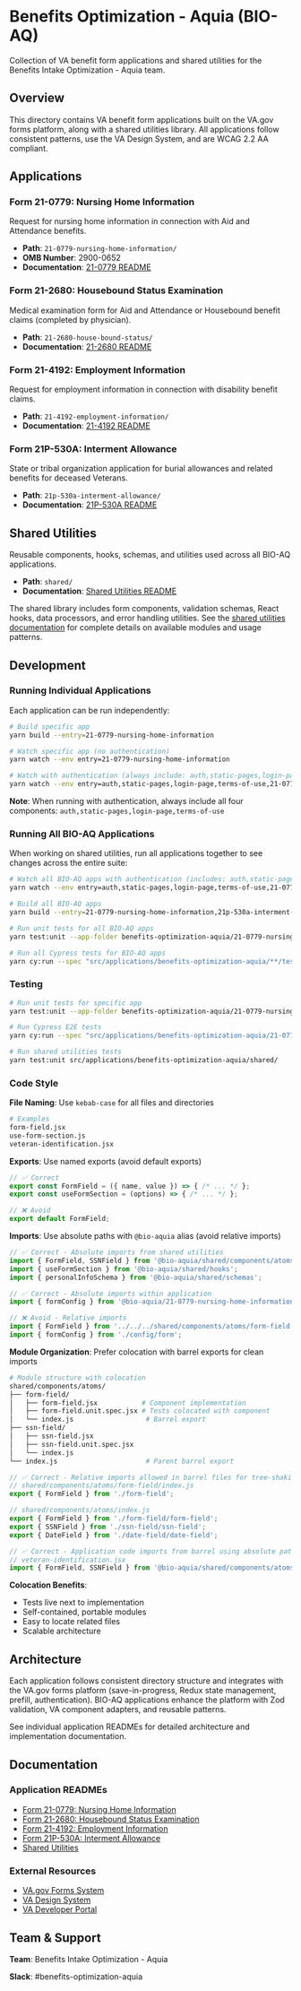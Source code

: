 # Benefits Optimization - Aquia (BIO-AQ)

Collection of VA benefit form applications and shared utilities for the Benefits Intake Optimization - Aquia team.

## Overview

This directory contains VA benefit form applications built on the VA.gov forms platform, along with a shared utilities library. All applications follow consistent patterns, use the VA Design System, and are WCAG 2.2 AA compliant.

## Applications

### Form 21-0779: Nursing Home Information

Request for nursing home information in connection with Aid and Attendance benefits.

- **Path**: `21-0779-nursing-home-information/`
- **OMB Number**: 2900-0652
- **Documentation**: [21-0779 README](./21-0779-nursing-home-information/README.md)

### Form 21-2680: Housebound Status Examination

Medical examination form for Aid and Attendance or Housebound benefit claims (completed by physician).

- **Path**: `21-2680-house-bound-status/`
- **Documentation**: [21-2680 README](./21-2680-house-bound-status/README.md)

### Form 21-4192: Employment Information

Request for employment information in connection with disability benefit claims.

- **Path**: `21-4192-employment-information/`
- **Documentation**: [21-4192 README](./21-4192-employment-information/README.md)

### Form 21P-530A: Interment Allowance

State or tribal organization application for burial allowances and related benefits for deceased Veterans.

- **Path**: `21p-530a-interment-allowance/`
- **Documentation**: [21P-530A README](./21p-530a-interment-allowance/README.md)

## Shared Utilities

Reusable components, hooks, schemas, and utilities used across all BIO-AQ applications.

- **Path**: `shared/`
- **Documentation**: [Shared Utilities README](./shared/README.md)

The shared library includes form components, validation schemas, React hooks, data processors, and error handling utilities. See the [shared utilities documentation](./shared/README.md) for complete details on available modules and usage patterns.

## Development

### Running Individual Applications

Each application can be run independently:

```bash
# Build specific app
yarn build --entry=21-0779-nursing-home-information

# Watch specific app (no authentication)
yarn watch --env entry=21-0779-nursing-home-information

# Watch with authentication (always include: auth,static-pages,login-page,terms-of-use)
yarn watch --env entry=auth,static-pages,login-page,terms-of-use,21-0779-nursing-home-information
```

**Note**: When running with authentication, always include all four components: `auth,static-pages,login-page,terms-of-use`

### Running All BIO-AQ Applications

When working on shared utilities, run all applications together to see changes across the entire suite:

```bash
# Watch all BIO-AQ apps with authentication (includes: auth,static-pages,login-page,terms-of-use)
yarn watch --env entry=auth,static-pages,login-page,terms-of-use,21-0779-nursing-home-information,21p-530a-interment-allowance,21-4192-employment-information,21-2680-house-bound-status

# Build all BIO-AQ apps
yarn build --entry=21-0779-nursing-home-information,21p-530a-interment-allowance,21-4192-employment-information,21-2680-house-bound-status

# Run unit tests for all BIO-AQ apps
yarn test:unit --app-folder benefits-optimization-aquia/21-0779-nursing-home-information --app-folder benefits-optimization-aquia/21p-530a-interment-allowance --app-folder benefits-optimization-aquia/21-4192-employment-information --app-folder benefits-optimization-aquia/21-2680-house-bound-status

# Run all Cypress tests for BIO-AQ apps
yarn cy:run --spec "src/applications/benefits-optimization-aquia/**/tests/*.cypress.spec.js"
```

### Testing

```bash
# Run unit tests for specific app
yarn test:unit --app-folder benefits-optimization-aquia/21-0779-nursing-home-information

# Run Cypress E2E tests
yarn cy:run --spec "src/applications/benefits-optimization-aquia/21-0779-nursing-home-information/**/*.cypress.spec.js"

# Run shared utilities tests
yarn test:unit src/applications/benefits-optimization-aquia/shared/
```

### Code Style

**File Naming**: Use `kebab-case` for all files and directories

```bash
# Examples
form-field.jsx
use-form-section.js
veteran-identification.jsx
```

**Exports**: Use named exports (avoid default exports)

```javascript
// ✅ Correct
export const FormField = ({ name, value }) => { /* ... */ };
export const useFormSection = (options) => { /* ... */ };

// ❌ Avoid
export default FormField;
```

**Imports**: Use absolute paths with `@bio-aquia` alias (avoid relative imports)

```javascript
// ✅ Correct - Absolute imports from shared utilities
import { FormField, SSNField } from '@bio-aquia/shared/components/atoms';
import { useFormSection } from '@bio-aquia/shared/hooks';
import { personalInfoSchema } from '@bio-aquia/shared/schemas';

// ✅ Correct - Absolute imports within application
import { formConfig } from '@bio-aquia/21-0779-nursing-home-information/config';

// ❌ Avoid - Relative imports
import { FormField } from '../../../shared/components/atoms/form-field';
import { formConfig } from './config/form';
```

**Module Organization**: Prefer colocation with barrel exports for clean imports

```bash
# Module structure with colocation
shared/components/atoms/
├── form-field/
│   ├── form-field.jsx           # Component implementation
│   ├── form-field.unit.spec.jsx # Tests colocated with component
│   └── index.js                  # Barrel export
├── ssn-field/
│   ├── ssn-field.jsx
│   ├── ssn-field.unit.spec.jsx
│   └── index.js
└── index.js                      # Parent barrel export
```

```javascript
// ✅ Correct - Relative imports allowed in barrel files for tree-shaking
// shared/components/atoms/form-field/index.js
export { FormField } from './form-field';

// shared/components/atoms/index.js
export { FormField } from './form-field/form-field';
export { SSNField } from './ssn-field/ssn-field';
export { DateField } from './date-field/date-field';

// ✅ Correct - Application code imports from barrel using absolute path
// veteran-identification.jsx
import { FormField, SSNField } from '@bio-aquia/shared/components/atoms';
```

**Colocation Benefits**:

- Tests live next to implementation
- Self-contained, portable modules
- Easy to locate related files
- Scalable architecture

## Architecture

Each application follows consistent directory structure and integrates with the VA.gov forms platform (save-in-progress, Redux state management, prefill, authentication). BIO-AQ applications enhance the platform with Zod validation, VA component adapters, and reusable patterns.

See individual application READMEs for detailed architecture and implementation documentation.

## Documentation

### Application READMEs

- [Form 21-0779: Nursing Home Information](./21-0779-nursing-home-information/README.md)
- [Form 21-2680: Housebound Status Examination](./21-2680-house-bound-status/README.md)
- [Form 21-4192: Employment Information](./21-4192-employment-information/README.md)
- [Form 21P-530A: Interment Allowance](./21p-530a-interment-allowance/README.md)
- [Shared Utilities](./shared/README.md)

### External Resources

- [VA.gov Forms System](https://depo-platform-documentation.scrollhelp.site/developer-docs/va-forms-library-overview)
- [VA Design System](https://design.va.gov/)
- [VA Developer Portal](https://developer.va.gov/)

## Team & Support

**Team**: Benefits Intake Optimization - Aquia

**Slack**: #benefits-optimization-aquia
